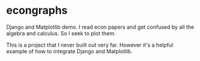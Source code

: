 # econgraphs
Django and Matplotlib demo. I read econ papers and get confused by all the algebra and calculus. So I seek to plot them.

This is a project that I never built out very far. However it's a helpful example of how to integrate Django and Matplotlib.
